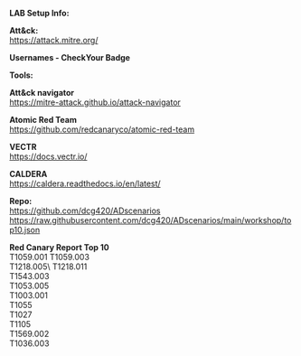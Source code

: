 **LAB Setup Info:**

**Att&ck:**\
  https://attack.mitre.org/
  
**Usernames - CheckYour Badge**

**Tools:**

**Att&ck navigator**\
  https://mitre-attack.github.io/attack-navigator

**Atomic Red Team**\
  https://github.com/redcanaryco/atomic-red-team

**VECTR**\
  https://docs.vectr.io/

**CALDERA**\
  https://caldera.readthedocs.io/en/latest/

**Repo:**\
  https://github.com/dcg420/ADscenarios
  https://raw.githubusercontent.com/dcg420/ADscenarios/main/workshop/top10.json
  
**Red Canary Report Top 10**\
  T1059.001
  T1059.003\
  T1218.005\ 
  T1218.011\
  T1543.003\
  T1053.005\
  T1003.001\
  T1055\
  T1027\
  T1105\
  T1569.002\
  T1036.003
